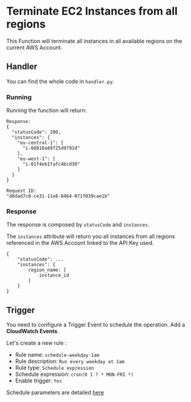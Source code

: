 # Terminate EC2 Instances from all regions

This Function will terminate all instances in all available regions on the current AWS Account.

## Handler

You can find the whole code in `handler.py`.

### Running
Running the function will return:
```
Response:
{
  "statusCode": 200,
  "instances": {
    "eu-central-1": [
      "i-0d810a89f25d9791d"
    ],
    "eu-west-1": [
      "i-01f4eb1fafc4bcd30"
    ]
  }
}

Request ID:
"d8dad7c8-ce31-11e8-8464-071f039cae1b"
```

### Response
The response is composed by `statusCode` and `instances`.

The `instances` attribute will return you all instances from all regions referenced in the AWS Account linked to the API Key used.

```
{
    "statusCode": ...
    "instances": {
        region_name: [
            instance_id
        ]
    }
}
```

## Trigger
You need to configure a Trigger Event to schedule the operation. Add a **CloudWatch Events**. 

Let's create a new rule :
* Rule name: `schedule-weekday-1am`
* Rule description: `Run every weekday at 1am`
* Rule type: `Schedule expression`
* Schedule expression: `cron(0 1 ? * MON-FRI *)`
* Enable trigger: `Yes`

Schedule parameters are detailed [here](https://docs.aws.amazon.com/fr_fr/lambda/latest/dg/tutorial-scheduled-events-schedule-expressions.html)
